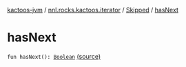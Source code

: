 [kactoos-jvm](../../index.md) / [nnl.rocks.kactoos.iterator](../index.md) / [Skipped](index.md) / [hasNext](.)

# hasNext

`fun hasNext(): `[`Boolean`](https://kotlinlang.org/api/latest/jvm/stdlib/kotlin/-boolean/index.html) [(source)](https://github.com/neonailol/kactoos/blob/master/kactoos-jvm/src/main/kotlin/nnl/rocks/kactoos/iterator/Skipped.kt#L20)